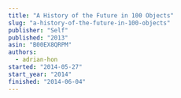 ```yaml
---
title: "A History of the Future in 100 Objects"
slug: "a-history-of-the-future-in-100-objects"
publisher: "Self"
published: "2013"
asin: "B00EX8QRPM"
authors:
  - adrian-hon
started: "2014-05-27"
start_year: "2014"
finished: "2014-06-04"
---
```

